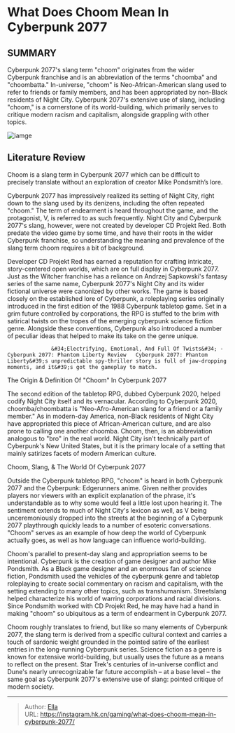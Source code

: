 # What Does Choom Mean In Cyberpunk 2077


## SUMMARY 



  Cyberpunk 2077&#39;s slang term &#34;choom&#34; originates from the wider Cyberpunk franchise and is an abbreviation of the terms &#34;choomba&#34; and &#34;choombatta.&#34;   In-universe, &#34;choom&#34; is Neo-African-American slang used to refer to friends or family members, and has been appropriated by non-Black residents of Night City.   Cyberpunk 2077&#39;s extensive use of slang, including &#34;choom,&#34; is a cornerstone of its world-building, which primarily serves to critique modern racism and capitalism, alongside grappling with other topics.  

![iamge](https://static1.srcdn.com/wordpress/wp-content/uploads/2020/12/Cyberpunk-2077-Black-Choom.jpg)

## Literature Review

Choom is a slang term in Cyberpunk 2077 which can be difficult to precisely translate without an exploration of creator Mike Pondsmith’s lore.




Cyberpunk 2077 has impressively realized its setting of Night City, right down to the slang used by its denizens, including the often repeated &#34;choom.&#34; The term of endearment is heard throughout the game, and the protagonist, V, is referred to as such frequently. Night City and Cyberpunk 2077&#39;s slang, however, were not created by developer CD Projekt Red. Both predate the video game by some time, and have their roots in the wider Cyberpunk franchise, so understanding the meaning and prevalence of the slang term choom requires a bit of background.




Developer CD Projekt Red has earned a reputation for crafting intricate, story-centered open worlds, which are on full display in Cyberpunk 2077. Just as the Witcher franchise has a reliance on Andrzej Sapkowski&#39;s fantasy series of the same name, Cyberpunk 2077&#39;s Night City and its wider fictional universe were canonized by other works. The game is based closely on the established lore of Cyberpunk, a roleplaying series originally introduced in the first edition of the 1988 Cyberpunk tabletop game. Set in a grim future controlled by corporations, the RPG is stuffed to the brim with satirical twists on the tropes of the emerging cyberpunk science fiction genre. Alongside these conventions, Cyberpunk also introduced a number of peculiar ideas that helped to make its take on the genre unique.

                  &#34;Electrifying, Emotional, And Full Of Twists&#34; - Cyberpunk 2077: Phantom Liberty Review   Cyberpunk 2077: Phantom Liberty&#39;s unpredictable spy-thriller story is full of jaw-dropping moments, and it&#39;s got the gameplay to match.   





 The Origin &amp; Definition Of &#34;Choom&#34; In Cyberpunk 2077 
          

The second edition of the tabletop RPG, dubbed Cyberpunk 2020, helped codify Night City itself and its vernacular. According to Cyberpunk 2020, choomba/choombatta is &#34;Neo-Afro-American slang for a friend or a family member.&#34; As in modern-day America, non-Black residents of Night City have appropriated this piece of African-American culture, and are also prone to calling one another choomba. Choom, then, is an abbreviation analogous to &#34;bro&#34; in the real world. Night City isn&#39;t technically part of Cyberpunk&#39;s New United States, but it is the primary locale of a setting that mainly satirizes facets of modern American culture.



 Choom, Slang, &amp; The World Of Cyberpunk 2077 
         




Outside the Cyberpunk tabletop RPG, &#34;choom&#34; is heard in both Cyberpunk 2077 and the Cyberpunk: Edgerunners anime. Given neither provides players nor viewers with an explicit explanation of the phrase, it&#39;s understandable as to why some would feel a little lost upon hearing it. The sentiment extends to much of Night City&#39;s lexicon as well, as V being unceremoniously dropped into the streets at the beginning of a Cyberpunk 2077 playthrough quickly leads to a number of esoteric conversations. &#34;Choom&#34; serves as an example of how deep the world of Cyberpunk actually goes, as well as how language can influence world-building.

Choom&#39;s parallel to present-day slang and appropriation seems to be intentional. Cyberpunk is the creation of game designer and author Mike Pondsmith. As a Black game designer and an enormous fan of science fiction, Pondsmith used the vehicles of the cyberpunk genre and tabletop roleplaying to create social commentary on racism and capitalism, with the setting extending to many other topics, such as transhumanism. Streetslang helped characterize his world of warring corporations and racial divisions. Since Pondsmith worked with CD Projekt Red, he may have had a hand in making &#34;choom&#34; so ubiquitous as a term of endearment in Cyberpunk 2077.




Choom roughly translates to friend, but like so many elements of Cyberpunk 2077, the slang term is derived from a specific cultural context and carries a touch of sardonic weight grounded in the pointed satire of the earliest entries in the long-running Cyberpunk series. Science fiction as a genre is known for extensive world-building, but usually uses the future as a means to reflect on the present. Star Trek&#39;s centuries of in-universe conflict and Dune&#39;s nearly unrecognizable far future accomplish – at a base level – the same goal as Cyberpunk 2077&#39;s extensive use of slang: pointed critique of modern society.



---

> Author: [Ella](https://instagram.hk.cn/)  
> URL: https://instagram.hk.cn/gaming/what-does-choom-mean-in-cyberpunk-2077/  

